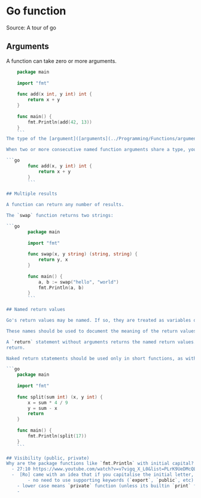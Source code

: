 # Go function

Source: A tour of go


## Arguments
A function can take zero or more arguments.

```go
	package main
	
	import "fmt"
	
	func add(x int, y int) int {
		return x + y
	}
	
	func main() {
		fmt.Println(add(42, 13))
	}
	```
The type of the [argument]([arguments](../Programming/Functions/arguments.md) comes **after** the variable name!

When two or more consecutive named function arguments share a type, you can omit the type from all but the last.

```go
		func add(x, y int) int {
			return x + y
		}
		```
 
## Multiple results

A function can return any number of results.

The `swap` function returns two strings:

```go
		package main
		
		import "fmt"
		
		func swap(x, y string) (string, string) {
			return y, x
		}
		
		func main() {
			a, b := swap("hello", "world")
			fmt.Println(a, b)
		}
		```

## Named return values

Go's return values may be named. If so, they are treated as variables defined at the top of the function.

These names should be used to document the meaning of the return values.

A `return` statement without arguments returns the named return values. This is known as a naked
return.

Naked return statements should be used only in short functions, as with the example shown here. They can harm readability in longer functions.

```go
	package main
	
	import "fmt"
	
	func split(sum int) (x, y int) {
		x = sum * 4 / 9
		y = sum - x
		return
	}
	
	func main() {
		fmt.Println(split(17))
	}
	```

## Visibility (public, private)
Why are the package functions like `fmt.Println` with initial capital?
  - 27:10 https://www.youtube.com/watch?v=v7vigq_X_L0&list=PLrK9UeDMcQLpl8LzG70RQOqQWkt5i3kfD&index=3
  -  [Ro] came with an idea that if you capitalise the initial letter, it will means the finction is exported/public scope. everyone can see it
		- no need to use supporting keywords (`export`, `public`, etc) as in other languages
	- lower case means `private` function (unless its builtin `print` functions)
	- 
